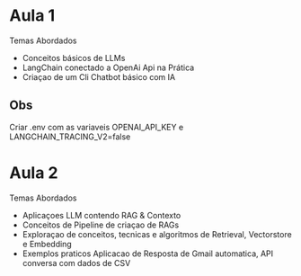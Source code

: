 # Aula 1 
Temas Abordados
- Conceitos básicos de LLMs
- LangChain conectado a OpenAi Api na Prática
- Criaçao de um Cli Chatbot básico com IA 
## Obs 
Criar .env com as variaveis OPENAI_API_KEY e LANGCHAIN_TRACING_V2=false

# Aula 2
Temas Abordados
- Aplicaçoes LLM contendo RAG & Contexto
- Conceitos de Pipeline de criaçao de RAGs
- Exploraçao de conceitos, tecnicas e algoritmos de Retrieval, Vectorstore e Embedding
- Exemplos praticos Aplicacao de Resposta de Gmail automatica, API conversa com dados de CSV
